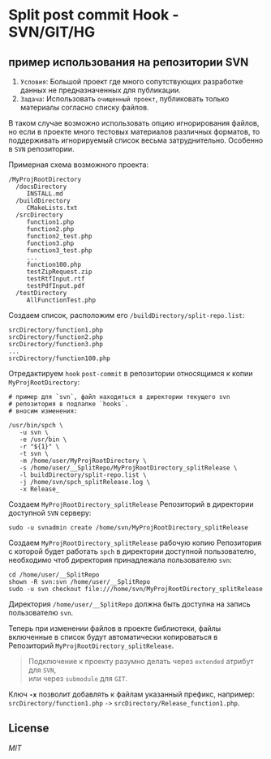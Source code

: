 
# Split post commit Hook - SVN/GIT/HG

## пример использования на репозитории SVN

1. `Условия`: Большой проект где много сопутствующих разработке данных не предназначенных для публикации.
2. `Задача`: Использовать `очищенный проект`, публиковать только материалы согласно списку файлов.

В таком случае возможно использовать опцию игнорирования файлов, но если в проекте много тестовых материалов различных форматов, то поддерживать игнорируемый список весьма затруднительно. Особенно в `SVN` репозитории.

Примерная схема возможного проекта:

    /MyProjRootDirectory
      /docsDirectory
         INSTALL.md
      /buildDirectory
         CMakeLists.txt
      /srcDirectory
         function1.php
         function2.php
         function2_test.php
         function3.php
         function3_test.php
         ...
         function100.php
         testZipRequest.zip
		 testRtfInput.rtf
		 testPdfInput.pdf
      /testDirectory
         AllFunctionTest.php


Создаем список, расположим его `/buildDirectory/split-repo.list`:

    srcDirectory/function1.php
    srcDirectory/function2.php
    srcDirectory/function3.php
    ...
    srcDirectory/function100.php

Отредактируем `hook` `post-commit` в репозитории относящимся к копии `MyProjRootDirectory`:

    # пример для `svn`, файл находиться в директории текущего svn
    # репозитория в подпапке `hooks`.
    # вносим изменения:

    /usr/bin/spch \
       -u svn \
       -e /usr/bin \
       -r "${1}" \
       -t svn \
       -m /home/user/MyProjRootDirectory \
       -s /home/user/__SplitRepo/MyProjRootDirectory_splitRelease \
       -l buildDirectory/split-repo.list \
       -j /home/svn/spch_splitRelease.log \
       -x Release_

Создаем `MyProjRootDirectory_splitRelease` Репозиторий в директории доступной `SVN` серверу:

    sudo -u svnadmin create /home/svn/MyProjRootDirectory_splitRelease

Создаем `MyProjRootDirectory_splitRelease` рабочую копию Репозитория с которой будет работать `spch` в директории доступной пользователю, необходимо чтоб директория принадлежала пользователю `svn`:

    cd /home/user/__SplitRepo
	shown -R svn:svn /home/user/__SplitRepo
    sudo -u svn checkout file:///home/svn/MyProjRootDirectory_splitRelease

Директория `/home/user/__SplitRepo` должна быть доступна на запись пользователю `svn`.

Теперь при изменении файлов в проекте библиотеки, файлы включенные в список будут автоматически копироваться в Репозиторий `MyProjRootDirectory_splitRelease`.

> Подключение к проекту разумно делать через `extended` атрибут для `SVN`,  
> или через `submodule` для `GIT`.   

Ключ __`-x`__ позволит добавлять к файлам указанный префикс, например: `srcDirectory/function1.php`  `->`  `srcDirectory/Release_function1.php`. 


## License

_MIT_

